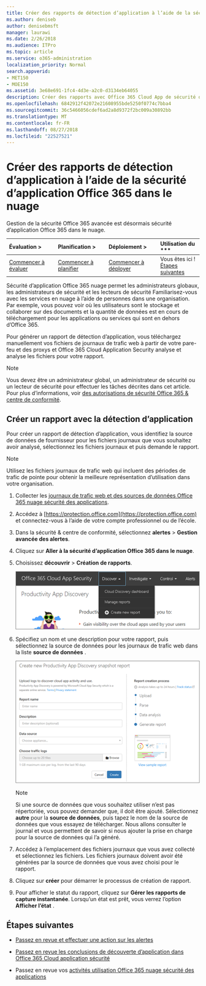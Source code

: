 ```yaml
---
title: Créer des rapports de détection d’application à l’aide de la sécurité d’application Office 365 dans le nuage
ms.author: deniseb
author: denisebmsft
manager: laurawi
ms.date: 2/26/2018
ms.audience: ITPro
ms.topic: article
ms.service: o365-administration
localization_priority: Normal
search.appverid:
- MET150
- MOE150
ms.assetid: 3e68e691-1fc4-4d3e-a2c0-d3134eb64055
description: Créer des rapports avec Office 365 Cloud App de sécurité qui vous permettent de comprendre comment les personnes dans votre organisation utilisent Office 365 et autres applications.
ms.openlocfilehash: 6842912f42072e21608955bde5250f0774c7bba4
ms.sourcegitcommit: 36c5466056cdef6ad2a8d9372f2bc009a30892bb
ms.translationtype: MT
ms.contentlocale: fr-FR
ms.lasthandoff: 08/27/2018
ms.locfileid: "22527521"
---
```

# <a name="create-app-discovery-reports-using-office-365-cloud-app-security"></a>Créer des rapports de détection d’application à l’aide de la sécurité d’application Office 365 dans le nuage

Gestion de la sécurité Office 365 avancée est désormais sécurité d’application Office 365 dans le nuage.
  
|Évaluation **\>**|Planification **\>**|Déploiement **\>**|Utilisation du ***|
|:-----|:-----|:-----|:-----|
|[Commencer à évaluer](office-365-cas-overview.md) <br/> |[Commencer à planifier](get-ready-for-office-365-cas.md) <br/> |[Commencer à déployer](turn-on-office-365-cas.md) <br/> |Vous êtes ici !  <br/> [Étapes suivantes](#next-steps) <br/> |
   
Sécurité d’application Office 365 nuage permet les administrateurs globaux, les administrateurs de sécurité et les lecteurs de sécurité Familiarisez-vous avec les services en nuage à l’aide de personnes dans une organisation. Par exemple, vous pouvez voir où les utilisateurs sont le stockage et collaborer sur des documents et la quantité de données est en cours de téléchargement pour les applications ou services qui sont en dehors d’Office 365.
  
Pour générer un rapport de détection d’application, vous téléchargez manuellement vos fichiers de journaux de trafic web à partir de votre pare-feu et des proxys et Office 365 Cloud Application Security analyse et analyse les fichiers pour votre rapport.
  
> [!NOTE]
> Vous devez être un administrateur global, un administrateur de sécurité ou un lecteur de sécurité pour effectuer les tâches décrites dans cet article. Pour plus d’informations, voir [des autorisations de sécurité Office 365 &amp; centre de conformité](permissions-in-the-security-and-compliance-center.md). 
  
## <a name="create-a-report-with-app-discovery"></a>Créer un rapport avec la détection d’application

Pour créer un rapport de détection d’application, vous identifiez la source de données de fournisseur pour les fichiers journaux que vous souhaitez avoir analysé, sélectionnez les fichiers journaux et puis demande le rapport.
  
> [!NOTE]
> Utilisez les fichiers journaux de trafic web qui incluent des périodes de trafic de pointe pour obtenir la meilleure représentation d’utilisation dans votre organisation. 
  
1. Collecter les [journaux de trafic web et des sources de données Office 365 nuage sécurité des applications](web-traffic-logs-and-data-sources-for-ocas.md).
    
2. Accédez à [https://protection.office.com](https://protection.office.com) et connectez-vous à l’aide de votre compte professionnel ou de l’école. 
    
3. Dans la sécurité &amp; centre de conformité, sélectionnez **alertes** \> **Gestion avancée des alertes**.
    
4. Cliquez sur **Aller à la sécurité d’application Office 365 dans le nuage**.
    
5. Choisissez **découvrir** \> **Création de rapports**.
    
    ![Dans le portail Office 365 autorités de certification, cliquez sur découvrir](media/73b5299f-94b5-49dd-a00f-154d188eb2c5.png)
  
6. Spécifiez un nom et une description pour votre rapport, puis sélectionnez la source de données pour les journaux de trafic web dans la liste **source de données** . 
    
    ![Dans les autorités de certification O365, choisissez découvrir \> créer le nouveau rapport](media/22e660f0-5eb2-49fa-9fea-f88a5809a07b.png)
  
    > [!NOTE]
    > Si une source de données que vous souhaitez utiliser n’est pas répertoriée, vous pouvez demander que, il doit être ajouté. Sélectionnez **autre** pour la **source de données**, puis tapez le nom de la source de données que vous essayez de télécharger. Nous allons consulter le journal et vous permettent de savoir si nous ajouter la prise en charge pour la source de données qui l’a généré. 
  
7. Accédez à l’emplacement des fichiers journaux que vous avez collecté et sélectionnez les fichiers. Les fichiers journaux doivent avoir été générées par la source de données que vous avez choisi pour le rapport.
    
8. Cliquez sur **créer** pour démarrer le processus de création de rapport. 
    
9. Pour afficher le statut du rapport, cliquez sur **Gérer les rapports de capture instantanée**. Lorsqu’un état est prêt, vous verrez l’option **Afficher l’état** . 
    
## <a name="next-steps"></a>Étapes suivantes

- [Passez en revue et effectuer une action sur les alertes](review-office-365-cas-alerts.md)
    
- [Passez en revue les conclusions de découverte d’application dans Office 365 Cloud application sécurité](review-app-discovery-findings-in-ocas.md)
    
- Passez en revue vos [activités utilisation Office 365 nuage sécurité des applications](utilization-activities-for-ocas.md)
    

